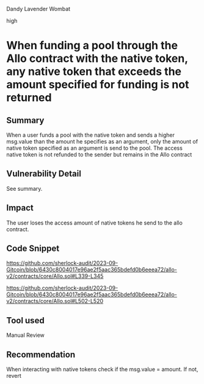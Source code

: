 Dandy Lavender Wombat

high

# When funding a pool through the Allo contract with the native token, any native token that exceeds the amount specified for funding is not returned
## Summary

When a user funds a pool with the native token and sends a higher msg.value than the amount he specifies as an argument, only the amount of native token specified as an argument is send to the pool. The access native token is not refunded to the sender but remains in the Allo contract 

## Vulnerability Detail
See summary.



## Impact

The user loses the access amount of native tokens he send to the allo contract.

## Code Snippet

https://github.com/sherlock-audit/2023-09-Gitcoin/blob/6430c8004017e96ae2f5aac365bdefd0b6eeea72/allo-v2/contracts/core/Allo.sol#L339-L345

https://github.com/sherlock-audit/2023-09-Gitcoin/blob/6430c8004017e96ae2f5aac365bdefd0b6eeea72/allo-v2/contracts/core/Allo.sol#L502-L520


## Tool used

Manual Review

## Recommendation

When interacting with native tokens check if the msg.value = amount. If not, revert
